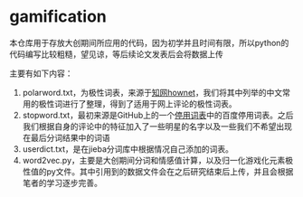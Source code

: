 # gamification
本仓库用于存放大创期间所应用的代码，因为初学并且时间有限，所以python的代码编写比较粗糙，望见谅，等后续论文发表后会将数据上传

主要有如下内容：

1. polarword.txt，为极性词表，来源于[知网hownet](http://www.keenage.com/html/c_index.html)，我们将其中列举的中文常用的极性词进行了整理，得到了适用于网上评论的极性词表。
2. stopword.txt，最初来源是GitHub上的一个[停用词表](https://github.com/goto456/stopwords)中的百度停用词表。之后我们根据自身的评论中的特征加入了一些明星的名字以及一些我们不希望出现在最后分词结果中的词语
3. userdict.txt，是在jieba分词库中根据情况自己添加的词表。
4. word2vec.py，主要是大创期间分词和情感值计算，以及归一化游戏化元素极性值的py文件。其中引用到的数据文件会在之后研究结束后上传，并且会根据笔者的学习逐步完善。
